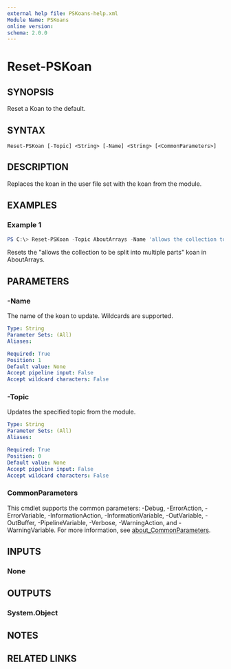 ```yaml
---
external help file: PSKoans-help.xml
Module Name: PSKoans
online version:
schema: 2.0.0
---
```


# Reset-PSKoan

## SYNOPSIS
Reset a Koan to the default.

## SYNTAX

```
Reset-PSKoan [-Topic] <String> [-Name] <String> [<CommonParameters>]
```

## DESCRIPTION
Replaces the koan in the user file set with the koan from the module.

## EXAMPLES

### Example 1
```powershell
PS C:\> Reset-PSKoan -Topic AboutArrays -Name 'allows the collection to be split into multiple parts'
```

Resets the "allows the collection to be split into multiple parts" koan in AboutArrays.

## PARAMETERS

### -Name
The name of the koan to update. Wildcards are supported.

```yaml
Type: String
Parameter Sets: (All)
Aliases:

Required: True
Position: 1
Default value: None
Accept pipeline input: False
Accept wildcard characters: False
```

### -Topic
Updates the specified topic from the module.

```yaml
Type: String
Parameter Sets: (All)
Aliases:

Required: True
Position: 0
Default value: None
Accept pipeline input: False
Accept wildcard characters: False
```

### CommonParameters
This cmdlet supports the common parameters: -Debug, -ErrorAction, -ErrorVariable, -InformationAction, -InformationVariable, -OutVariable, -OutBuffer, -PipelineVariable, -Verbose, -WarningAction, and -WarningVariable. For more information, see [about_CommonParameters](http://go.microsoft.com/fwlink/?LinkID=113216).

## INPUTS

### None

## OUTPUTS

### System.Object
## NOTES

## RELATED LINKS
